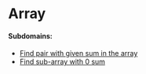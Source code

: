 # Array

#### Subdomains:
- [Find pair with given sum in the array](./find-pair-with-given-sum-array)
- [Find sub-array with 0 sum](./find-sub-array-with-0-sum)
